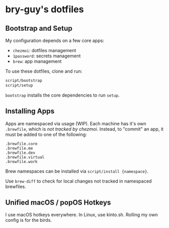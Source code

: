 # bry-guy's dotfiles

## Bootstrap and Setup

My configuration depends on a few core apps:
- `chezmoi`: dotfiles management
- `1password`: secrets management
- `brew`: app management

To use these dotfiles, clone and run:
```sh
script/bootstrap
script/setup
```

`bootstrap` installs the core dependencies to run `setup`.

## Installing Apps

Apps are namespaced via usage (WIP). Each machine has it's own `.brewfile`, which is *not tracked by chezmoi*. Instead, to "commit" an app, it must be added to one of the following:
```
.brewfile.core
.brewfile.me
.brewfile.dev
.brewfile.virtual
.brewfile.work
```
Brew namespaces can be installed via `script/install {namespace}`.

Use `brew-diff` to check for local changes not tracked in namespaced brewfiles.

## Unified macOS / popOS Hotkeys

I use macOS hotkeys everywhere. In Linux, use kinto.sh. Rolling my own config is for the birds.

